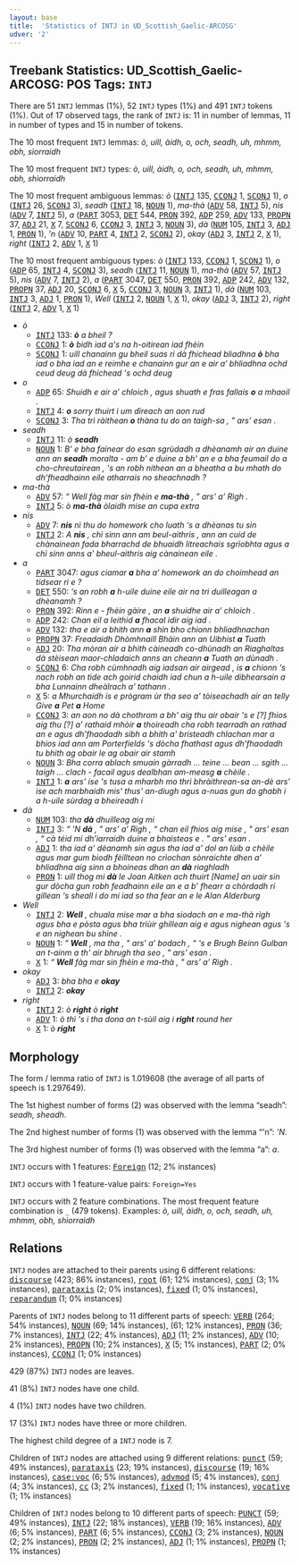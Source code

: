 ```yaml
---
layout: base
title:  'Statistics of INTJ in UD_Scottish_Gaelic-ARCOSG'
udver: '2'
---
```


## Treebank Statistics: UD_Scottish_Gaelic-ARCOSG: POS Tags: `INTJ`

There are 51 `INTJ` lemmas (1%), 52 `INTJ` types (1%) and 491 `INTJ` tokens (1%).
Out of 17 observed tags, the rank of `INTJ` is: 11 in number of lemmas, 11 in number of types and 15 in number of tokens.

The 10 most frequent `INTJ` lemmas: <em>ò, uill, àidh, o, och, seadh, uh, mhmm, obh, sìorraidh</em>

The 10 most frequent `INTJ` types:  <em>ò, uill, àidh, o, och, seadh, uh, mhmm, obh, shìorraidh</em>

The 10 most frequent ambiguous lemmas: <em>ò</em> (<tt><a href="gd_arcosg-pos-INTJ.html">INTJ</a></tt> 135, <tt><a href="gd_arcosg-pos-CCONJ.html">CCONJ</a></tt> 1, <tt><a href="gd_arcosg-pos-SCONJ.html">SCONJ</a></tt> 1), <em>o</em> (<tt><a href="gd_arcosg-pos-INTJ.html">INTJ</a></tt> 26, <tt><a href="gd_arcosg-pos-SCONJ.html">SCONJ</a></tt> 3), <em>seadh</em> (<tt><a href="gd_arcosg-pos-INTJ.html">INTJ</a></tt> 18, <tt><a href="gd_arcosg-pos-NOUN.html">NOUN</a></tt> 1), <em>ma-thà</em> (<tt><a href="gd_arcosg-pos-ADV.html">ADV</a></tt> 58, <tt><a href="gd_arcosg-pos-INTJ.html">INTJ</a></tt> 5), <em>nis</em> (<tt><a href="gd_arcosg-pos-ADV.html">ADV</a></tt> 7, <tt><a href="gd_arcosg-pos-INTJ.html">INTJ</a></tt> 5), <em>a</em> (<tt><a href="gd_arcosg-pos-PART.html">PART</a></tt> 3053, <tt><a href="gd_arcosg-pos-DET.html">DET</a></tt> 544, <tt><a href="gd_arcosg-pos-PRON.html">PRON</a></tt> 392, <tt><a href="gd_arcosg-pos-ADP.html">ADP</a></tt> 259, <tt><a href="gd_arcosg-pos-ADV.html">ADV</a></tt> 133, <tt><a href="gd_arcosg-pos-PROPN.html">PROPN</a></tt> 37, <tt><a href="gd_arcosg-pos-ADJ.html">ADJ</a></tt> 21, <tt><a href="gd_arcosg-pos-X.html">X</a></tt> 7, <tt><a href="gd_arcosg-pos-SCONJ.html">SCONJ</a></tt> 6, <tt><a href="gd_arcosg-pos-CCONJ.html">CCONJ</a></tt> 3, <tt><a href="gd_arcosg-pos-INTJ.html">INTJ</a></tt> 3, <tt><a href="gd_arcosg-pos-NOUN.html">NOUN</a></tt> 3), <em>dà</em> (<tt><a href="gd_arcosg-pos-NUM.html">NUM</a></tt> 105, <tt><a href="gd_arcosg-pos-INTJ.html">INTJ</a></tt> 3, <tt><a href="gd_arcosg-pos-ADJ.html">ADJ</a></tt> 1, <tt><a href="gd_arcosg-pos-PRON.html">PRON</a></tt> 1), <em>'n</em> (<tt><a href="gd_arcosg-pos-ADV.html">ADV</a></tt> 10, <tt><a href="gd_arcosg-pos-PART.html">PART</a></tt> 4, <tt><a href="gd_arcosg-pos-INTJ.html">INTJ</a></tt> 2, <tt><a href="gd_arcosg-pos-SCONJ.html">SCONJ</a></tt> 2), <em>okay</em> (<tt><a href="gd_arcosg-pos-ADJ.html">ADJ</a></tt> 3, <tt><a href="gd_arcosg-pos-INTJ.html">INTJ</a></tt> 2, <tt><a href="gd_arcosg-pos-X.html">X</a></tt> 1), <em>right</em> (<tt><a href="gd_arcosg-pos-INTJ.html">INTJ</a></tt> 2, <tt><a href="gd_arcosg-pos-ADV.html">ADV</a></tt> 1, <tt><a href="gd_arcosg-pos-X.html">X</a></tt> 1)

The 10 most frequent ambiguous types:  <em>ò</em> (<tt><a href="gd_arcosg-pos-INTJ.html">INTJ</a></tt> 133, <tt><a href="gd_arcosg-pos-CCONJ.html">CCONJ</a></tt> 1, <tt><a href="gd_arcosg-pos-SCONJ.html">SCONJ</a></tt> 1), <em>o</em> (<tt><a href="gd_arcosg-pos-ADP.html">ADP</a></tt> 65, <tt><a href="gd_arcosg-pos-INTJ.html">INTJ</a></tt> 4, <tt><a href="gd_arcosg-pos-SCONJ.html">SCONJ</a></tt> 3), <em>seadh</em> (<tt><a href="gd_arcosg-pos-INTJ.html">INTJ</a></tt> 11, <tt><a href="gd_arcosg-pos-NOUN.html">NOUN</a></tt> 1), <em>ma-thà</em> (<tt><a href="gd_arcosg-pos-ADV.html">ADV</a></tt> 57, <tt><a href="gd_arcosg-pos-INTJ.html">INTJ</a></tt> 5), <em>nis</em> (<tt><a href="gd_arcosg-pos-ADV.html">ADV</a></tt> 7, <tt><a href="gd_arcosg-pos-INTJ.html">INTJ</a></tt> 2), <em>a</em> (<tt><a href="gd_arcosg-pos-PART.html">PART</a></tt> 3047, <tt><a href="gd_arcosg-pos-DET.html">DET</a></tt> 550, <tt><a href="gd_arcosg-pos-PRON.html">PRON</a></tt> 392, <tt><a href="gd_arcosg-pos-ADP.html">ADP</a></tt> 242, <tt><a href="gd_arcosg-pos-ADV.html">ADV</a></tt> 132, <tt><a href="gd_arcosg-pos-PROPN.html">PROPN</a></tt> 37, <tt><a href="gd_arcosg-pos-ADJ.html">ADJ</a></tt> 20, <tt><a href="gd_arcosg-pos-SCONJ.html">SCONJ</a></tt> 6, <tt><a href="gd_arcosg-pos-X.html">X</a></tt> 5, <tt><a href="gd_arcosg-pos-CCONJ.html">CCONJ</a></tt> 3, <tt><a href="gd_arcosg-pos-NOUN.html">NOUN</a></tt> 3, <tt><a href="gd_arcosg-pos-INTJ.html">INTJ</a></tt> 1), <em>dà</em> (<tt><a href="gd_arcosg-pos-NUM.html">NUM</a></tt> 103, <tt><a href="gd_arcosg-pos-INTJ.html">INTJ</a></tt> 3, <tt><a href="gd_arcosg-pos-ADJ.html">ADJ</a></tt> 1, <tt><a href="gd_arcosg-pos-PRON.html">PRON</a></tt> 1), <em>Well</em> (<tt><a href="gd_arcosg-pos-INTJ.html">INTJ</a></tt> 2, <tt><a href="gd_arcosg-pos-NOUN.html">NOUN</a></tt> 1, <tt><a href="gd_arcosg-pos-X.html">X</a></tt> 1), <em>okay</em> (<tt><a href="gd_arcosg-pos-ADJ.html">ADJ</a></tt> 3, <tt><a href="gd_arcosg-pos-INTJ.html">INTJ</a></tt> 2), <em>right</em> (<tt><a href="gd_arcosg-pos-INTJ.html">INTJ</a></tt> 2, <tt><a href="gd_arcosg-pos-ADV.html">ADV</a></tt> 1, <tt><a href="gd_arcosg-pos-X.html">X</a></tt> 1)


* <em>ò</em>
  * <tt><a href="gd_arcosg-pos-INTJ.html">INTJ</a></tt> 133: <em><b>ò</b> a bheil ?</em>
  * <tt><a href="gd_arcosg-pos-CCONJ.html">CCONJ</a></tt> 1: <em><b>ò</b> bidh iad a's na h-oitirean iad fhèin</em>
  * <tt><a href="gd_arcosg-pos-SCONJ.html">SCONJ</a></tt> 1: <em>uill chanainn gu bheil suas ri dà fhichead bliadhna <b>ò</b> bha iad o bha iad an e reimhe e chanainn gur an e air a’ bhliadhna ochd ceud deug dà fhichead 's ochd deug</em>
* <em>o</em>
  * <tt><a href="gd_arcosg-pos-ADP.html">ADP</a></tt> 65: <em>Shuidh e air a’ chloich , agus shuath e fras fallais <b>o</b> a mhaoil .</em>
  * <tt><a href="gd_arcosg-pos-INTJ.html">INTJ</a></tt> 4: <em><b>o</b> sorry thuirt i um dìreach an aon rud</em>
  * <tt><a href="gd_arcosg-pos-SCONJ.html">SCONJ</a></tt> 3: <em>Tha trì ràithean <b>o</b> thàna tu do an taigh-sa , " ars’ esan .</em>
* <em>seadh</em>
  * <tt><a href="gd_arcosg-pos-INTJ.html">INTJ</a></tt> 11: <em>ò <b>seadh</b></em>
  * <tt><a href="gd_arcosg-pos-NOUN.html">NOUN</a></tt> 1: <em>B' e bha fainear do esan sgrùdadh a dhèanamh air an duine ann an <b>seadh</b> moralta - am b' e duine a bh' an e a bha feumail do a cho-chreutairean , 's an robh nithean an a bheatha a bu mhath do dh’fheadhainn eile atharrais no sheachnadh ?</em>
* <em>ma-thà</em>
  * <tt><a href="gd_arcosg-pos-ADV.html">ADV</a></tt> 57: <em>“ Well fàg mar sin fhèin e <b>ma-thà</b> , " ars’ a’ Rìgh .</em>
  * <tt><a href="gd_arcosg-pos-INTJ.html">INTJ</a></tt> 5: <em>ò <b>ma-thà</b> òlaidh mise an cupa extra</em>
* <em>nis</em>
  * <tt><a href="gd_arcosg-pos-ADV.html">ADV</a></tt> 7: <em><b>nis</b> nì thu do homework cho luath ‘s a dhèanas tu sin</em>
  * <tt><a href="gd_arcosg-pos-INTJ.html">INTJ</a></tt> 2: <em>A <b>nis</b> , chì sinn ann am beul-aithris , ann an cuid de chànainean fada bharrachd de bhuaidh litreachais sgrìobhta agus a chì sinn anns a' bheul-aithris aig cànainean eile .</em>
* <em>a</em>
  * <tt><a href="gd_arcosg-pos-PART.html">PART</a></tt> 3047: <em>agus ciamar <b>a</b> bha a’ homework an do choimhead an tidsear ri e ?</em>
  * <tt><a href="gd_arcosg-pos-DET.html">DET</a></tt> 550: <em>‘s an robh <b>a</b> h-uile duine eile air na trì duilleagan a dhèanamh ?</em>
  * <tt><a href="gd_arcosg-pos-PRON.html">PRON</a></tt> 392: <em>Rinn e - fhèin gàire , an <b>a</b> shuidhe air a’ chloich .</em>
  * <tt><a href="gd_arcosg-pos-ADP.html">ADP</a></tt> 242: <em>Chan eil a leithid <b>a</b> fhacal idir aig iad .</em>
  * <tt><a href="gd_arcosg-pos-ADV.html">ADV</a></tt> 132: <em>tha e air a bhith ann <b>a</b> shin bho chionn bhliadhnachan</em>
  * <tt><a href="gd_arcosg-pos-PROPN.html">PROPN</a></tt> 37: <em>Freadaidh Dhòmhnaill Bhàin ann an Uibhist <b>a</b> Tuath</em>
  * <tt><a href="gd_arcosg-pos-ADJ.html">ADJ</a></tt> 20: <em>Tha mòran air a bhith càineadh co-dhùnadh an Riaghaltas dà stèisean maor-chladaich anns an cheann <b>a</b> Tuath an dùnadh .</em>
  * <tt><a href="gd_arcosg-pos-SCONJ.html">SCONJ</a></tt> 6: <em>Cha robh cùmhnadh aig iadsan air airgead , is <b>a</b> chionn 's nach robh an tìde ach goirid chaidh iad chun a h-uile dibhearsain a bha Lunnainn dheàlrach a' tathann .</em>
  * <tt><a href="gd_arcosg-pos-X.html">X</a></tt> 5: <em>a Mhurchaidh is e prògram ùr tha seo a' tòiseachadh air an telly Give <b>a</b> Pet <b>a</b> Home</em>
  * <tt><a href="gd_arcosg-pos-CCONJ.html">CCONJ</a></tt> 3: <em>an aon no dà chothrom a bh' aig thu air obair 's e [?] fhios aig thu [?] a' rathaid mhòir <b>a</b> thoireadh cha robh tearradh an rathad an e agus dh’fhaodadh sibh a bhith a' bristeadh chlachan mar a bhios iad ann am Porterfields 's dòcha fhathast agus dh’fhaodadh tu bhith ag obair le ag obair air stamh</em>
  * <tt><a href="gd_arcosg-pos-NOUN.html">NOUN</a></tt> 3: <em>Bha corra ablach smuain gàrradh ... teine ... bean ... sgìth ... taigh ... clach - facail agus dealbhan am-measg <b>a</b> chèile .</em>
  * <tt><a href="gd_arcosg-pos-INTJ.html">INTJ</a></tt> 1: <em><b>a</b> ars’ ise 's tusa a mharbh mo thrì bhràithrean-sa an-dè ars’ ise ach marbhaidh mis' thus' an-diugh agus a-nuas gun do ghabh i a h-uile sùrdag a bheireadh i</em>
* <em>dà</em>
  * <tt><a href="gd_arcosg-pos-NUM.html">NUM</a></tt> 103: <em>tha <b>dà</b> dhuilleag aig mi</em>
  * <tt><a href="gd_arcosg-pos-INTJ.html">INTJ</a></tt> 3: <em>“ 'N <b>dà</b> , " ars’ a’ Rìgh , “ chan eil fhios aig mise , " ars’ esan , “ cà téid mi dh’iarraidh duine a bhaisteas e . " ars’ esan .</em>
  * <tt><a href="gd_arcosg-pos-ADJ.html">ADJ</a></tt> 1: <em>tha iad a' dèanamh sin agus tha iad a' dol an lùib a chèile agus mar gum biodh fèilltean no crìochan sònraichte dhen a’ bhliadhna aig sinn a bhoineas dhan an <b>dà</b> riaghladh</em>
  * <tt><a href="gd_arcosg-pos-PRON.html">PRON</a></tt> 1: <em>uill thog mi <b>dà</b> le Joan Aitken ach thuirt [Name] an uair sin gur dòcha gun robh feadhainn eile an e a b’ fhearr a chòrdadh ri gillean ‘s sheall i do mi iad so tha fear an e le Alan Alderburg</em>
* <em>Well</em>
  * <tt><a href="gd_arcosg-pos-INTJ.html">INTJ</a></tt> 2: <em><b>Well</b> , chuala mise mar a bha siodach an e ma-thà rìgh agus bha e pòsta agus bha triùir ghillean aig e agus nighean agus 's e an nighean bu shine .</em>
  * <tt><a href="gd_arcosg-pos-NOUN.html">NOUN</a></tt> 1: <em>“ <b>Well</b> , ma tha , " ars’ a’ bodach , “ 's e Brugh Beinn Gulban an t-ainm a th' air bhrugh tha seo , " ars’ esan .</em>
  * <tt><a href="gd_arcosg-pos-X.html">X</a></tt> 1: <em>“ <b>Well</b> fàg mar sin fhèin e ma-thà , " ars’ a’ Rìgh .</em>
* <em>okay</em>
  * <tt><a href="gd_arcosg-pos-ADJ.html">ADJ</a></tt> 3: <em>bha bha e <b>okay</b></em>
  * <tt><a href="gd_arcosg-pos-INTJ.html">INTJ</a></tt> 2: <em><b>okay</b></em>
* <em>right</em>
  * <tt><a href="gd_arcosg-pos-INTJ.html">INTJ</a></tt> 2: <em>ò <b>right</b> ò <b>right</b></em>
  * <tt><a href="gd_arcosg-pos-ADV.html">ADV</a></tt> 1: <em>ò thì 's i tha dona an t-sùil aig i <b>right</b> round her</em>
  * <tt><a href="gd_arcosg-pos-X.html">X</a></tt> 1: <em>ò <b>right</b></em>

## Morphology

The form / lemma ratio of `INTJ` is 1.019608 (the average of all parts of speech is 1.297649).

The 1st highest number of forms (2) was observed with the lemma “seadh”: <em>seadh, sheadh</em>.

The 2nd highest number of forms (1) was observed with the lemma “'n”: <em>'N</em>.

The 3rd highest number of forms (1) was observed with the lemma “a”: <em>a</em>.

`INTJ` occurs with 1 features: <tt><a href="gd_arcosg-feat-Foreign.html">Foreign</a></tt> (12; 2% instances)

`INTJ` occurs with 1 feature-value pairs: `Foreign=Yes`

`INTJ` occurs with 2 feature combinations.
The most frequent feature combination is `_` (479 tokens).
Examples: <em>ò, uill, àidh, o, och, seadh, uh, mhmm, obh, shìorraidh</em>


## Relations

`INTJ` nodes are attached to their parents using 6 different relations: <tt><a href="gd_arcosg-dep-discourse.html">discourse</a></tt> (423; 86% instances), <tt><a href="gd_arcosg-dep-root.html">root</a></tt> (61; 12% instances), <tt><a href="gd_arcosg-dep-conj.html">conj</a></tt> (3; 1% instances), <tt><a href="gd_arcosg-dep-parataxis.html">parataxis</a></tt> (2; 0% instances), <tt><a href="gd_arcosg-dep-fixed.html">fixed</a></tt> (1; 0% instances), <tt><a href="gd_arcosg-dep-reparandum.html">reparandum</a></tt> (1; 0% instances)

Parents of `INTJ` nodes belong to 11 different parts of speech: <tt><a href="gd_arcosg-pos-VERB.html">VERB</a></tt> (264; 54% instances), <tt><a href="gd_arcosg-pos-NOUN.html">NOUN</a></tt> (69; 14% instances),  (61; 12% instances), <tt><a href="gd_arcosg-pos-PRON.html">PRON</a></tt> (36; 7% instances), <tt><a href="gd_arcosg-pos-INTJ.html">INTJ</a></tt> (22; 4% instances), <tt><a href="gd_arcosg-pos-ADJ.html">ADJ</a></tt> (11; 2% instances), <tt><a href="gd_arcosg-pos-ADV.html">ADV</a></tt> (10; 2% instances), <tt><a href="gd_arcosg-pos-PROPN.html">PROPN</a></tt> (10; 2% instances), <tt><a href="gd_arcosg-pos-X.html">X</a></tt> (5; 1% instances), <tt><a href="gd_arcosg-pos-PART.html">PART</a></tt> (2; 0% instances), <tt><a href="gd_arcosg-pos-CCONJ.html">CCONJ</a></tt> (1; 0% instances)

429 (87%) `INTJ` nodes are leaves.

41 (8%) `INTJ` nodes have one child.

4 (1%) `INTJ` nodes have two children.

17 (3%) `INTJ` nodes have three or more children.

The highest child degree of a `INTJ` node is 7.

Children of `INTJ` nodes are attached using 9 different relations: <tt><a href="gd_arcosg-dep-punct.html">punct</a></tt> (59; 49% instances), <tt><a href="gd_arcosg-dep-parataxis.html">parataxis</a></tt> (23; 19% instances), <tt><a href="gd_arcosg-dep-discourse.html">discourse</a></tt> (19; 16% instances), <tt><a href="gd_arcosg-dep-case-voc.html">case:voc</a></tt> (6; 5% instances), <tt><a href="gd_arcosg-dep-advmod.html">advmod</a></tt> (5; 4% instances), <tt><a href="gd_arcosg-dep-conj.html">conj</a></tt> (4; 3% instances), <tt><a href="gd_arcosg-dep-cc.html">cc</a></tt> (3; 2% instances), <tt><a href="gd_arcosg-dep-fixed.html">fixed</a></tt> (1; 1% instances), <tt><a href="gd_arcosg-dep-vocative.html">vocative</a></tt> (1; 1% instances)

Children of `INTJ` nodes belong to 10 different parts of speech: <tt><a href="gd_arcosg-pos-PUNCT.html">PUNCT</a></tt> (59; 49% instances), <tt><a href="gd_arcosg-pos-INTJ.html">INTJ</a></tt> (22; 18% instances), <tt><a href="gd_arcosg-pos-VERB.html">VERB</a></tt> (19; 16% instances), <tt><a href="gd_arcosg-pos-ADV.html">ADV</a></tt> (6; 5% instances), <tt><a href="gd_arcosg-pos-PART.html">PART</a></tt> (6; 5% instances), <tt><a href="gd_arcosg-pos-CCONJ.html">CCONJ</a></tt> (3; 2% instances), <tt><a href="gd_arcosg-pos-NOUN.html">NOUN</a></tt> (2; 2% instances), <tt><a href="gd_arcosg-pos-PRON.html">PRON</a></tt> (2; 2% instances), <tt><a href="gd_arcosg-pos-ADJ.html">ADJ</a></tt> (1; 1% instances), <tt><a href="gd_arcosg-pos-PROPN.html">PROPN</a></tt> (1; 1% instances)

